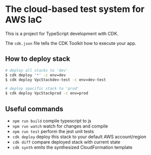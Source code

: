 # The cloud-based test system for AWS IaC

This is a project for TypeScript development with CDK.

The `cdk.json` file tells the CDK Toolkit how to execute your app.

## How to deploy stack
```bash
# deploy all stacks to 'dev'
$ cdk deploy '*' -c env=dev
$ cdk deploy VpcStackdev-test -c env=dev-test

# deploy specific stack to 'prod'
$ cdk deploy VpcStackprod -c env=prod
```

## Useful commands

 * `npm run build`   compile typescript to js
 * `npm run watch`   watch for changes and compile
 * `npm run test`    perform the jest unit tests
 * `cdk deploy`      deploy this stack to your default AWS account/region
 * `cdk diff`        compare deployed stack with current state
 * `cdk synth`       emits the synthesized CloudFormation template

